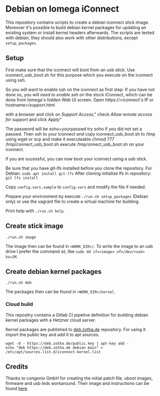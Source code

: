 # Debian on Iomega iConnect

This repository contains scripts to create a debian iconnect stick image. 
Moreover it's possible to build debian kernel packages for updating an existing system or install kernel headers afterwards.
The scripts are tested with debian, they should also work with other distributions, except `setup_packages`.

## Setup
First make sure that the iconnect will boot from an usb stick.
Use iconnect_usb_boot.sh for this purpose which you execute on the iconnect using ssh.

So you will want to enable ssh on the iconnect as first step:
If you have not done so, you will *need to enable ssh* on the stock iConnect,
which can be done from Iomega's *hidden* Web UI screen. Open 
 https://<iconnect's IP or hostname>/support.html

with a browser and click on *Support Access*,"
check *Allow remote access for support* and click *Apply*"

The password will be soho+yourpasswd try soho if you did not set a passwd.
Then ssh to your iconnect and copy iconnect_usb_boot.sh to /tmp using
wget or scp and make it executeable chmod 777 /tmp/connect_usb_boot.sh 
execute /tmp/onnect_usb_boot.sh on your iconnect.

If you are sucessful, you can now boot your iconnect using a usb stick.

Be sure that you have git-lfs installed before you clone the repository.
For Debian: `sudo apt install git-lfs`
After cloning initialize lfs in repository: `git lfs install`

Copy `config.vars.sample` to `config.vars` and modify the file if needed.

Prepare your environment by execute `./run.sh setup_packages` (Debian only) or use the vagrant file to create a virtual machine for building.

Print help with `./run.sh help`.

## Create stick image

    ./run.sh image

The image then can be found in `<WORK_DIR>/`. To write the image to an usb drive I prefer the command `dd`, like `sudo dd if=<image> of=/dev/<usb> bs=1M`. 

## Create debian kernel packages

    ./run.sh deb

The packages then can be found in `<WORK_DIR>/kernel`.

### Cloud build

This repositry contains a Gitlab CI pipeline definition for building debian kernel packages with a Hetzner cloud server.

Kernel packages are published to [deb.zotha.de](https://deb.zotha.de) repository.
For using it import the public key and add it to apt sources.

```
wget -O - https://deb.zotha.de/public.key | apt-key add -
echo "deb https://deb.zotha.de debian main" > /etc/apt/sources.list.d/iconnect-kernel.list
```

## Credits

Thanks to congenio GmbH for creating the initial patch file, uboot images, firmware and usb leds workaround. Their image and instructions can be found [here](https://www.congenio.de/infos/iconnect.html)
